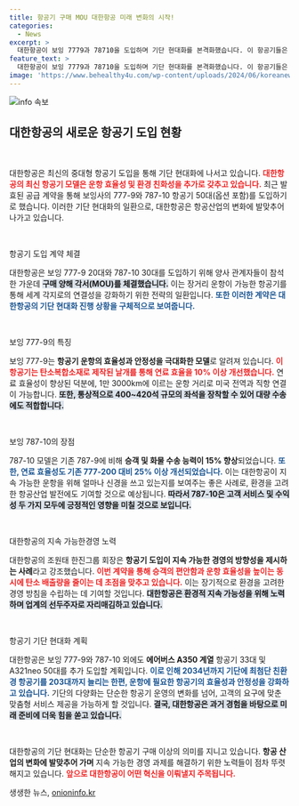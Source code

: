 ```yaml
---
title: 항공기 구매 MOU 대한항공 미래 변화의 시작!
categories:
  - News
excerpt: >
  대한항공이 보잉 7779과 78710을 도입하며 기단 현대화를 본격화했습니다. 이 항공기들은 연료 효율성을 극대화하고 탄소 배출량을 줄이며, 승객에게 더욱 쾌적한 비행 경험을 제공할 예정입니다. 미래형 항공기의 도입, 지금 확인해보세요!
feature_text: >
  대한항공이 보잉 7779과 78710을 도입하며 기단 현대화를 본격화했습니다. 이 항공기들은 연료 효율성을 극대화하고 탄소 배출량을 줄이며, 승객에게 더욱 쾌적한 비행 경험을 제공할 예정입니다. 미래형 항공기의 도입, 지금 확인해보세요!
image: 'https://www.behealthy4u.com/wp-content/uploads/2024/06/koreanews.jpg'
---
```


<p><img src="https://www.behealthy4u.com/wp-content/uploads/2024/06/koreanews.jpg" alt="info 속보" /></p>

<h2 data-ke-size="size26">대한항공의 새로운 항공기 도입 현황</h2>

<p data-ke-size="size16">&nbsp;</p>

<p>대한항공은 최신의 중대형 항공기 도입을 통해 기단 현대화에 나서고 있습니다. <b><span style="color: #ee2323;">대한항공의 최신 항공기 모델은 운항 효율성 및 환경 친화성을 추가로 갖추고 있습니다.</span></b> 최근 발효된 공급 계약을 통해 보잉사의 777-9와 787-10 항공기 50대(옵션 포함)를 도입하기로 했습니다. 이러한 기단 현대화의 일환으로, 대한항공은 항공산업의 변화에 발맞추어 나가고 있습니다. </p>

<p data-ke-size="size16">&nbsp;</p>

<p>항공기 도입 계약 체결</p>

<p>대한항공은 보잉 777-9 20대와 787-10 30대를 도입하기 위해 양사 관계자들이 참석한 가운데 <b><span style="background-color: #21538527;">구매 양해 각서(MOU)를 체결했습니다.</span></b> 이는 장거리 운항이 가능한 항공기를 통해 세계 각지로의 연결성을 강화하기 위한 전략의 일환입니다. <b><span style="color: #1a5490;">또한 이러한 계약은 대한항공의 기단 현대화 진행 상황을 구체적으로 보여줍니다.</span></b> </p>

<p data-ke-size="size16">&nbsp;</p>

<p>보잉 777-9의 특징</p>

<p>보잉 777-9는 <b>항공기 운항의 효율성과 안정성을 극대화한 모델</b>로 알려져 있습니다. <b><span style="color: #ee2323;">이 항공기는 탄소복합소재로 제작된 날개를 통해 연료 효율을 10% 이상 개선했습니다.</span></b> 연료 효율성이 향상된 덕분에, 1만 3000km에 이르는 운항 거리로 미국 전역과 직항 연결이 가능합니다. <b><span style="background-color: #21538527;">또한, 통상적으로 400~420석 규모의 좌석을 장착할 수 있어 대량 수송에도 적합합니다.</span></b></p>

<p data-ke-size="size16">&nbsp;</p>

<p>보잉 787-10의 장점</p>

<p>787-10 모델은 기존 787-9에 비해 <b>승객 및 화물 수송 능력이 15% 향상</b>되었습니다. <b><span style="color: #1a5490;">또한, 연료 효율성도 기존 777-200 대비 25% 이상 개선되었습니다.</span></b> 이는 대한항공이 지속 가능한 운항을 위해 얼마나 신경을 쓰고 있는지를 보여주는 좋은 사례로, 환경을 고려한 항공산업 발전에도 기여할 것으로 예상됩니다. <b><span style="background-color: #21538527;">따라서 787-10은 고객 서비스 및 수익성 두 가지 모두에 긍정적인 영향을 미칠 것으로 보입니다.</span></b> </p>

<p data-ke-size="size16">&nbsp;</p>

<p>대한항공의 지속 가능한경영 노력</p>

<p>대한항공의 조원태 한진그룹 회장은 <b>항공기 도입이 지속 가능한 경영의 방향성을 제시하는 사례</b>라고 강조했습니다. <b><span style="color: #ee2323;">이번 계약을 통해 승객의 편안함과 운항 효율성을 높이는 동시에 탄소 배출량을 줄이는 데 초점을 맞추고 있습니다.</span></b> 이는 장기적으로 환경을 고려한 경영 방침을 수립하는 데 기여할 것입니다. <b><span style="background-color: #21538527;">대한항공은 환경적 지속 가능성을 위해 노력하며 업계의 선두주자로 자리매김하고 있습니다.</span></b></p>

<p data-ke-size="size16">&nbsp;</p>

<p>항공기 기단 현대화 계획</p>

<p>대한항공은 보잉 777-9와 787-10 외에도 <b>에어버스 A350 계열</b> 항공기 33대 및 A321neo 50대를 추가 도입할 계획입니다. <b><span style="color: #1a5490;">이로 인해 2034년까지 기단에 최첨단 친환경 항공기를 203대까지 늘리는 한편, 운항에 필요한 항공기의 효율성과 안정성을 강화하고 있습니다.</span></b> 기단의 다양화는 단순한 항공기 운영의 변화를 넘어, 고객의 요구에 맞춘 맞춤형 서비스 제공을 가능하게 할 것입니다. <b><span style="background-color: #21538527;">결국, 대한항공은 과거 경험을 바탕으로 미래 준비에 더욱 힘을 쏟고 있습니다.</span></b></p>

<p data-ke-size="size16">&nbsp;</p>

<p>대한항공의 기단 현대화는 단순한 항공기 구매 이상의 의미를 지니고 있습니다. <b>항공 산업의 변화에 발맞추어 가며</b> 지속 가능한 경영 과제를 해결하기 위한 노력들이 점차 뚜렷해지고 있습니다. <b><span style="color: #ee2323;">앞으로 대한항공이 어떤 혁신을 이뤄낼지 주목됩니다.</span></b></p>
생생한 뉴스, <a href="https://onioninfo.kr" rel="dofollow">onioninfo.kr</a>


